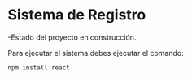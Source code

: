 <h1>Sistema de Registro</h1>

-Estado del proyecto en construcción.

Para ejecutar el sistema debes ejecutar el comando:

```npm install react```
